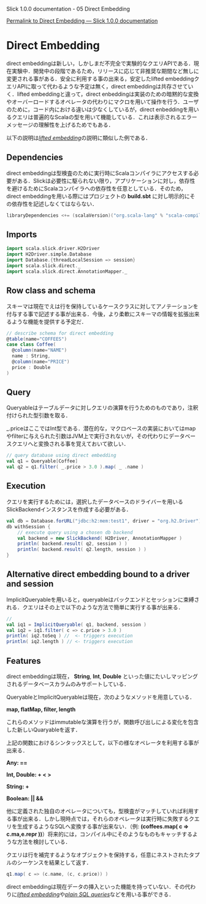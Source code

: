 Slick 1.0.0 documentation - 05 Direct Embedding
<!--Direct Embedding — Slick 1.0.0 documentation-->

[Permalink to Direct Embedding — Slick 1.0.0 documentation](http://slick.typesafe.com/doc/1.0.0/direct-embedding.html)

Direct Embedding
=================

direct embeddingは新しい，しかしまだ不完全で実験的なクエリAPIである．現在実験中．開発中の段階であるため，リリースに応じて非推奨な期間など無しに変更される事がある．安全に利用する事の出来る，安定したlifted embeddingクエリAPIに取って代わるような予定は無く，direct embeddingは共存させていく．lifted embeddingと違って，direct enbeddingは実装のための暗黙的な変換やオーバーロードするオペレータの代わりにマクロを用いて操作を行う．ユーザのために，コード内における違いは少なくしているが，direct enbeddingを用いるクエリは普遍的なScalaの型を用いて機能している．これは表示されるエラーメッセージの理解性を上げるためでもある．

<!--The direct embedding is a new, still incomplete, experimental Query API under development. It may change without deprecation period in any release during its experimental status. There is no plan to replace the stable lifted embedding Query API, which you can safely bet on for production use. The direct embedding co-exists. Unlike the lifted embedding, the direct embedding uses macros instead of operator overloading and implicit conversions for its implementation. For a user the difference in the code is small, but queries using the direct embedding work with ordinary Scala types, which can make error messages easier to understand.-->

以下の説明は[*lifted embedding*][1]の説明に類似した例である．

<!--The following descriptions are anolog to the description of the [*lifted embedding*][1].-->

Dependencies
-------------

direct embeddingは型検査のために実行時にScalaコンパイラにアクセスする必要がある．Slickは必要性に駆られない限り，アプリケーションに対し，依存性を避けるためにScalaコンパイラへの依存性を任意としている．そのため，direct embeddingを用いる際にはプロジェクトの **build.sbt** に対し明示的にその依存性を記述しなくてはならない．

<!--The direct embedding requires access to the Scala compiler at runtime for typechecking. Slick only declares an *optional* dependency on scala-compiler in order to avoid bringing it (along with all transitive dependencies) into your application if you don’t need it. You must add it explicitly to your own project’s build.sbt file if you want to use the direct embedding:-->

```scala
libraryDependencies <+= (scalaVersion)("org.scala-lang" % "scala-compiler" % _)
```

Imports
------------

```scala
import scala.slick.driver.H2Driver
import H2Driver.simple.Database
import Database.{threadLocalSession => session}
import scala.slick.direct._
import scala.slick.direct.AnnotationMapper._
```

Row class and schema
--------------------

スキーマは現在でえは行を保持しているケースクラスに対してアノテーションを付与する事で記述する事が出来る．今後，より柔軟にスキーマの情報を拡張出来るような機能を提供する予定だ．

<!--The schema description is currently provided as annotations on a case class which is used for holding rows. We will later provide more flexible and customizable means of providing the schema information.-->

```scala
// describe schema for direct embedding
@table(name="COFFEES")
case class Coffee(
  @column(name="NAME")
  name : String,
  @column(name="PRICE")
  price : Double
)
```

Query
--------------

Queryableはテーブルデータに対しクエリの演算を行うためのものであり，注釈付けられた型引数を取る．

<!--Queryable takes an annotated case class as its type argument to formulate queries agains the corresponding table.-->

\_.priceはここではInt型である．潜在的な，マクロベースの実装においてはmapやfilterに与えられた引数はJVM上で実行されないが，その代わりにデータベースクエリへと変換される事を覚えておいて欲しい．

<!--_.price is of type Int here. The underlying, macro-based implementation takes care of that the shown arguments to map and filter are not executed on the JVM but translated to database queries instead.-->

```scala
// query database using direct embedding
val q1 = Queryable[Coffee]
val q2 = q1.filter( _.price > 3.0 ).map( _ .name )
```

Execution
----------

クエリを実行するためには，選択したデータベースのドライバーを用いるSlickBackendインスタンスを作成する必要がある．

<!--To execute the queries we need to create a SlickBackend instance passing in the chosen database backend driver.-->

```scala
val db = Database.forURL("jdbc:h2:mem:test1", driver = "org.h2.Driver")
db withSession {
    // execute query using a chosen db backend
    val backend = new SlickBackend( H2Driver, AnnotationMapper )
    println( backend.result( q2, session ) )
    println( backend.result( q2.length, session ) )
}
```

Alternative direct embedding bound to a driver and session
----------------------------------------------------------

ImplicitQueryableを用いると，queryableはバックエンドとセッションに束縛される．クエリはその上で以下のような方法で簡単に実行する事が出来る．

<!--Using ImplicitQueryable, a queryable can be bound to a backend and session. The query can be further adapted and easily executed this way.-->

```scala
//
val iq1 = ImplicitQueryable( q1, backend, session )
val iq2 = iq1.filter( c => c.price > 3.0 )
println( iq2.toSeq ) //  <- triggers execution 
println( iq2.length ) // <- triggers execution
```

Features
----------

direct embeddingは現在， **String**, **Int**, **Double** といった値にたいしマッピングされるデータベースカラムのみサポートしている．

<!--The direct embedding currently only supports database columns, which can be mapped to either **String** , **Int** , **Double** .-->

QueryableとImplicitQueryableは現在，次のようなメソッドを用意している．

<!--Queryable and ImplicitQueryable currently support the following methods:-->

**map, flatMap, filter, length**

これらのメソッドはimmutableな演算を行うが，関数呼び出しによる変化を包含した新しいQuaryableを返す．

<!--The methods are all immutable meaning they leave the left-hand-side Queryable unmodified, but return a new Queryable incorporating the changes by the method call.-->

上記の関数におけるシンタックスとして，以下の様なオペレータを利用する事が出来る．

<!--Within the expressions passed to the above methods, the following operators may be used:-->

**Any: ==**

**Int, Double: + < >**

**String: +**

**Boolean: || &&**

他に定義された独自のオペレータについても，型検査がマッチしていれば利用する事が出来る．しかし現時点では，それらのオペレータは実行時に失敗するクエリを生成するようなSQLへ変換する事が出来ない．（例: **(coffees.map( c => c.ma,e.repr ))**）将来的には，コンパイル中にそのようなものもキャッチするような方法を検討している．

<!--Other operators may type check and compile ok, if they are defined for the corresponding types. They can however currently not be translated to SQL, which makes the query fail at runtime, for example: **(coffees.map( c => c.name.repr ))** . We are evaluating ways to catch those cases at compile time in the future-->

クエリは行を補完するようなオブジェクトを保持する，任意にネストされたタプルのシーケンスを結果として返す．

<!--Queries may result in sequences of arbitrarily nested tuples, which may also contain objects representing complete rows. E.g.-->

```scala
q1.map( c => (c.name, (c, c.price)) )
```

direct embeddingは現在データの挿入といった機能を持っていない．その代わりに[*lifted embedding*][2]や[*plain SQL queries*][3]などを用いる事ができる．

<!--The direct embedding currently does not feature insertion of data. Instead you can use the [*lifted embedding*][2] or [*plain SQL queries*][3].-->

 [1]: http://slick.typesafe.com/gettingstarted.html
 [2]: http://slick.typesafe.com/lifted-embedding.html
 [3]: http://slick.typesafe.com/sql.html  
